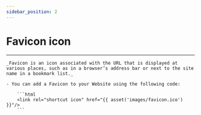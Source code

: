 ```yaml
---
sidebar_position: 2
---
```


# Favicon icon
<hr/>

<div className="mb-5"></div>

    _Favicon is an icon associated with the URL that is displayed at various places, such as in a browser’s address bar or next to the site name in a bookmark list._ 

    - You can add a Favicon to your Website using the following code:

        ```html
        <link rel="shortcut icon" href="{{ asset('images/favicon.ico') }}"/>
        ```